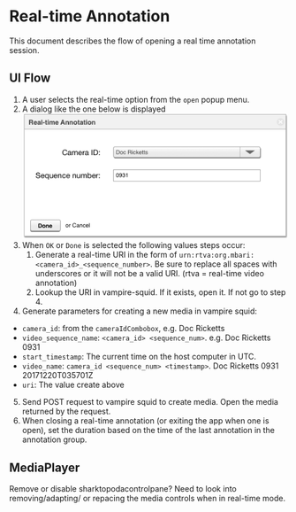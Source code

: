 # Real-time Annotation
This document describes the flow of opening a real time annotation session.

## UI Flow

1. A user selects the real-time option from the `open` popup menu.
2. A dialog like the one below is displayed
![Dialog mockup](../resources/images/real-time-dialog.png)
3. When `OK` or `Done` is selected the following values steps occur:
   1. Generate a real-time URI in the form of `urn:rtva:org.mbari:<camera_id>_<sequence_number>`. Be sure to replace all spaces with underscores or it will not be a valid URI. (rtva = real-time video annotation)
   2. Lookup the URI in vampire-squid. If it exists, open it. If not go to step 4.
4. Generate parameters for creating a new media in vampire squid:
  - `camera_id`: from the `cameraIdCombobox`, e.g. Doc Ricketts
  - `video_sequence_name`: `<camera_id> <sequence_num>`. e.g. Doc Ricketts 0931
  - `start_timestamp`: The current time on the host computer in UTC.
  - `video_name`: `camera_id <sequence_num> <timestamp>`. Doc Ricketts 0931 20171220T035701Z
  - `uri`: The value create above
 5. Send POST request to vampire squid to create media. Open the media returned by the request.
 6. When closing a real-time annotation (or exiting the app when one is open), set the duration based on the time of the last annotation in the annotation group.
 
 ## MediaPlayer
 
 Remove or disable sharktopodacontrolpane? Need to look into removing/adapting/ or repacing the media controls when in real-time mode.